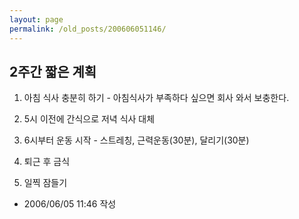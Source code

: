 ```yaml
---
layout: page
permalink: /old_posts/200606051146/
---
```


## 2주간 짧은 계획

1. 아침 식사 충분히 하기 - 아침식사가 부족하다 싶으면 회사 와서 보충한다.

2. 5시 이전에 간식으로 저녁 식사 대체

3. 6시부터 운동 시작 - 스트레칭, 근력운동(30분), 달리기(30분)

4. 퇴근 후 금식

5. 일찍 잠들기






- 2006/06/05 11:46 작성